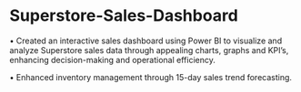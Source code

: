 # Superstore-Sales-Dashboard

•	Created an interactive sales dashboard using Power BI to visualize and analyze Superstore sales data through appealing charts, graphs and KPI’s, enhancing decision-making and operational efficiency.

•	Enhanced inventory management through 15-day sales trend forecasting.

